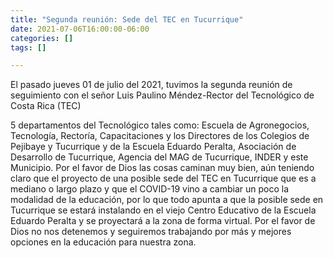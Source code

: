 ```yaml
---
title: "Segunda reunión: Sede del TEC en Tucurrique"
date: 2021-07-06T16:00:00-06:00
categories: []
tags: []

---
```

El pasado jueves 01 de julio del 2021, tuvimos la segunda reunión de seguimiento con el señor Luis Paulino Méndez-Rector del Tecnológico de Costa Rica (TEC)

<!--more-->

5 departamentos del Tecnológico tales como: Escuela de Agronegocios, Tecnología, Rectoría, Capacitaciones y los Directores de los Colegios de Pejibaye y Tucurrique y de la Escuela Eduardo Peralta, Asociación de Desarrollo de Tucurrique, Agencia del MAG de Tucurrique, INDER y este Municipio. Por el favor de Dios las cosas caminan muy bien, aún teniendo claro que el proyecto de una posible sede del TEC en Tucurrique que es a mediano o largo plazo y que el COVID-19 vino a cambiar un poco la modalidad de la educación, por lo que todo apunta a que la posible sede en Tucurrique se estará instalando en el viejo Centro Educativo de la Escuela Eduardo Peralta y se proyectará a la zona de forma virtual.
Por el favor de Dios no nos detenemos y seguiremos trabajando por más y mejores opciones en la educación para nuestra zona.
